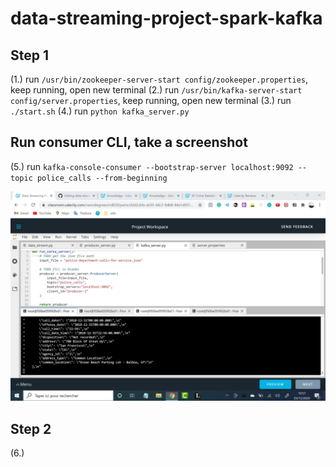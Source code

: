 # data-streaming-project-spark-kafka

## Step 1

(1.) run `/usr/bin/zookeeper-server-start config/zookeeper.properties`, keep running, open new terminal
(2.) run `/usr/bin/kafka-server-start config/server.properties`, keep running, open new terminal
(3.) run `./start.sh`
(4.) run `python kafka_server.py`

## Run consumer CLI, take a screenshot
(5.) run `kafka-console-consumer --bootstrap-server localhost:9092 --topic police_calls --from-beginning`

![Screenshot 1](MandatoryScreenshot.jpg)

## Step 2
(6.) 
